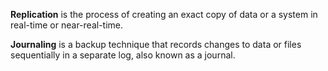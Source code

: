 **Replication** is the process of creating an exact copy of data or a system in real-time or near-real-time.

**Journaling** is a backup technique that records changes to data or
files sequentially in a separate log, also known as a journal.